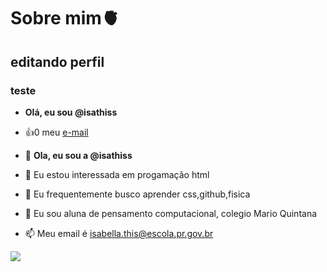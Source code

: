 # Sobre mim🫀

## editando perfil
### teste

- **Olá, eu sou @isathiss**
- :+1:0 meu [e-mail](isabella.this@escola.pr.gov.br)

- 👋 **Ola, eu sou a @isathiss**
- 👀 Eu estou interessada em progamação html
- 🌱 Eu frequentemente busco aprender css,github,fisica
- 💞️ Eu sou aluna de pensamento computacional, colegio Mario Quintana 
- 📫 Meu email é isabella.this@escola.pr.gov.br 

<!---
isathiss/isathiss is a ✨ special ✨ repository because its `README.md` (this file) appears on your GitHub profile.
You can click the Preview link to take a look at your changes.
--->
![](https://gifdb.com/images/high/kuromi-cute-giggle-i4kvk9eu4ohxkmhx.gif)
